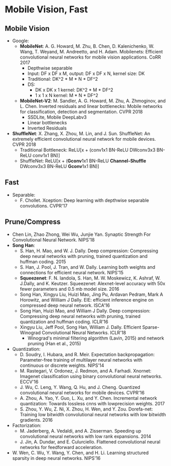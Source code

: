 # Mobile Vision, Fast

## Mobile Vision
- Google:
	- **MobileNet**: A. G. Howard, M. Zhu, B. Chen, D. Kalenichenko, W. Wang, T. Weyand, M. Andreetto, and H. Adam. Mobilenets: Efficient convolutional neural networks for mobile vision applications. CoRR 2017
		- Depthwise separable
		- Input: DF x DF x M, output: DF x DF x N, kernel size: DK
		- Traditional: DK^2 * M * N * DF^2
		- DS:
			- DK x DK x 1 kernel: DK^2 * M * DF^2
			- 1 x 1 x N kernel: M * N * DF^2
	- **MobileNet-V2**: M. Sandler, A. G. Howard, M. Zhu, A. Zhmoginov, and L. Chen. Inverted residuals and linear bottlenecks: Mobile networks for classification, detection and segmentation. CVPR 2018
		- SSDLite, Mobile DeepLabv3
		- Linear bottlenecks
		- Inverted Residuals
- **ShuffleNet**: X. Zhang, X. Zhou, M. Lin, and J. Sun. ShuffleNet: An extremely efficient convolutional neural network for mobile devices. CVPR 2018
	- Traditional Bottleneck: ReLU[x + (conv1x1 BN-ReLU DWconv3x3 BN-ReLU conv1x1 BN)]
	- ShuffleNet: ReLU[x + (**Gconv**1x1 BN-ReLU **Channel-Shuffle** DWconv3x3 BN-ReLU **Gconv**1x1 BN)]

## Fast
- Separable:
	-  F. Chollet. Xception: Deep learning with depthwise separable convolutions. CVPR'17

## Prune/Compress
- Chen Lin, Zhao Zhong, Wei Wu, Junjie Yan. Synaptic Strength For Convolutional Neural Network. NIPS'18
- **Song Han**:
	- S. Han, H. Mao, and W. J. Dally. Deep compression: Compressing deep neural networks with pruning, trained quantization and huffman coding. 2015
	- S. Han, J. Pool, J. Tran, and W. Dally. Learning both weights and connections for efficient neural network. NIPS'15
	- **Squeezenet**: F. N. Iandola, S. Han, M. W. Moskewicz, K. Ashraf, W. J.Dally, and K. Keutzer. Squeezenet: Alexnet-level accuracy with 50x fewer parameters and 0.5 mb model size. 2016
	- Song Han, Xingyu Liu, Huizi Mao, Jing Pu, Ardavan Pedram, Mark A Horowitz, and William J Dally. EIE: efficient inference engine on compressed deep neural network. ISCA'16
	- Song Han, Huizi Mao, and William J Dally. Deep compression: Compressing deep neural networks with pruning, trained quantization and huffman coding. ICLR'16
	- Xingyu Liu, Jeff Pool, Song Han, William J. Dally. Efficient Sparse-Winograd Convolutional Neural Networks. ICLR'18
		- Winograd's minimal filtering algorithm (Lavin, 2015) and network pruning (Han et al., 2015)
- Quantization:
	- D. Soudry, I. Hubara, and R. Meir. Expectation backpropagation: Parameter-free training of multilayer neural networks with continuous or discrete weights. NIPS'14
	- M. Rastegari, V. Ordonez, J. Redmon, and A. Farhadi. Xnornet: Imagenet classification using binary convolutional neural networks. ECCV'16
	- J. Wu, C. Leng, Y. Wang, Q. Hu, and J. Cheng. Quantized convolutional neural networks for mobile devices. CVPR'16
	- A. Zhou, A. Yao, Y. Guo, L. Xu, and Y. Chen. Incremental network quantization: Towards lossless cnns with lowprecision weights. 2017
	-  S. Zhou, Y. Wu, Z. Ni, X. Zhou, H. Wen, and Y. Zou. Dorefa-net: Training low bitwidth convolutional neural networks with low bitwidth gradients. 2016
- Factorization:
	- M. Jaderberg, A. Vedaldi, and A. Zisserman. Speeding up convolutional neural networks with low rank expansions. 2014
	- J. Jin, A. Dundar, and E. Culurciello. Flattened convolutional neural networks for feedforward acceleration.
- W. Wen, C. Wu, Y. Wang, Y. Chen, and H. Li. Learning structured sparsity in deep neural networks. NIPS'16
